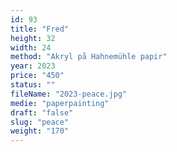 ```yaml
---
id: 93
title: "Fred"
height: 32
width: 24
method: "Akryl på Hahnemühle papir"
year: 2023
price: "450"
status: ""
fileName: "2023-peace.jpg"
medie: "paperpainting"
draft: "false"
slug: "peace"
weight: "170"
---
```

